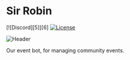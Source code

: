 # Sir Robin
[![Discord][5]][6]
[![License](https://img.shields.io/badge/license-MIT-green)](LICENSE)

![Header](sir-robin-banner.png)

Our event bot, for managing community events.

